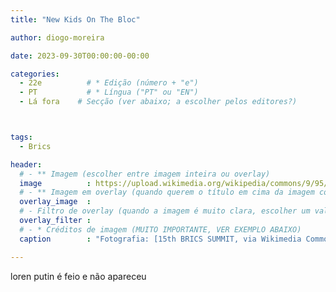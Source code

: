 ```yaml
---
title: "New Kids On The Bloc"

author: diogo-moreira

date: 2023-09-30T00:00:00-00:00

categories:
  - 22e          # * Edição (número + "e")
  - PT           # * Língua ("PT" ou "EN")
  - Lá fora    # Secção (ver abaixo; a escolher pelos editores?)



tags:
  - Brics

header:
  # - ** Imagem (escolher entre imagem inteira ou overlay)
  image          : https://upload.wikimedia.org/wikipedia/commons/9/95/XV_BRICS_Summit_family_photo.jpg
  # - ** Imagem em overlay (quando querem o título em cima da imagem com excerto por baixo)
  overlay_image  :
  # - Filtro de overlay (quando a imagem é muito clara, escolher um valor entre 0 e 1 para o texto ser visível; recomendo 0.5)
  overlay_filter :
  # - * Créditos de imagem (MUITO IMPORTANTE, VER EXEMPLO ABAIXO)
  caption        : "Fotografia: [15th BRICS SUMMIT, via Wikimedia Commons](https://commons.wikimedia.org/wiki/File:XV_BRICS_Summit_family_photo.jpg)"

---
```


loren putin é feio e não apareceu